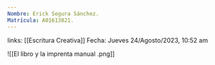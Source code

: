 ```yaml
---
Nombre: Erick Segura Sánchez.
Matrícula: A01613821.
---
```

links: [[Escritura Creativa]]
Fecha: Jueves 24/Agosto/2023, 10:52 am

![[El libro y la imprenta manual .png]]